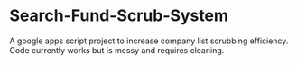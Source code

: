 # Search-Fund-Scrub-System
A google apps script project to increase company list scrubbing efficiency. Code currently works but is messy and requires cleaning.
